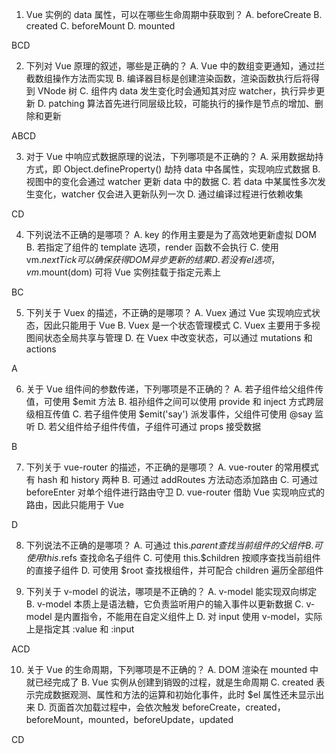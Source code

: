 <!-- https://juejin.cn/post/6961222829979697165 -->


1. Vue 实例的 data 属性，可以在哪些生命周期中获取到？
A. beforeCreate
B. created
C. beforeMount
D. mounted

BCD

2. 下列对 Vue 原理的叙述，哪些是正确的？
A. Vue 中的数组变更通知，通过拦截数组操作方法而实现
B. 编译器目标是创建渲染函数，渲染函数执行后将得到 VNode 树
C. 组件内 data 发生变化时会通知其对应 watcher，执行异步更新
D. patching 算法首先进行同层级比较，可能执行的操作是节点的增加、删除和更新

ABCD

3. 对于 Vue 中响应式数据原理的说法，下列哪项是不正确的？
A. 采用数据劫持方式，即 Object.defineProperty() 劫持 data 中各属性，实现响应式数据
B. 视图中的变化会通过 watcher 更新 data 中的数据
C. 若 data 中某属性多次发生变化，watcher 仅会进入更新队列一次
D. 通过编译过程进行依赖收集

CD

4. 下列说法不正确的是哪项？
A. key 的作用主要是为了高效地更新虚拟 DOM
B. 若指定了组件的 template 选项，render 函数不会执行
C. 使用 vm.$nextTick 可以确保获得 DOM 异步更新的结果
D. 若没有 el 选项，vm.$mount(dom) 可将 Vue 实例挂载于指定元素上

BC

5. 下列关于 Vuex 的描述，不正确的是哪项？
A. Vuex 通过 Vue 实现响应式状态，因此只能用于 Vue
B. Vuex 是一个状态管理模式
C. Vuex 主要用于多视图间状态全局共享与管理
D. 在 Vuex 中改变状态，可以通过 mutations 和 actions

A

6. 关于 Vue 组件间的参数传递，下列哪项是不正确的？
A. 若子组件给父组件传值，可使用 $emit 方法
B. 祖孙组件之间可以使用 provide 和 inject 方式跨层级相互传值
C. 若子组件使用 $emit('say') 派发事件，父组件可使用 @say 监听
D. 若父组件给子组件传值，子组件可通过 props 接受数据

B

7. 下列关于 vue-router 的描述，不正确的是哪项？
A. vue-router 的常用模式有 hash 和 history 两种
B. 可通过 addRoutes 方法动态添加路由
C. 可通过 beforeEnter 对单个组件进行路由守卫
D. vue-router 借助 Vue 实现响应式的路由，因此只能用于 Vue

D

8. 下列说法不正确的是哪项？
A. 可通过 this.$parent 查找当前组件的父组件
B. 可使用 this.$refs 查找命名子组件
C. 可使用 this.$children 按顺序查找当前组件的直接子组件
D. 可使用 $root 查找根组件，并可配合 children 遍历全部组件


9. 下列关于 v-model 的说法，哪项是不正确的？
A. v-model 能实现双向绑定
B. v-model 本质上是语法糖，它负责监听用户的输入事件以更新数据
C. v-model 是内置指令，不能用在自定义组件上
D. 对 input 使用 v-model，实际上是指定其 :value 和 :input

ACD

10. 关于 Vue 的生命周期，下列哪项是不正确的？
A. DOM 渲染在 mounted 中就已经完成了
B. Vue 实例从创建到销毁的过程，就是生命周期
C. created 表示完成数据观测、属性和方法的运算和初始化事件，此时 $el 属性还未显示出来
D. 页面首次加载过程中，会依次触发 beforeCreate，created，beforeMount，mounted，beforeUpdate，updated

CD